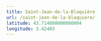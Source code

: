 ```yaml
---
title: Saint-Jean-de-la-Blaquière
url: /saint-jean-de-la-blaquiere/
latitude: 43.714800000000004
longitude: 3.42403
---
```

